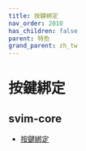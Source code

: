 ```yaml
---
title: 按鍵綁定
nav_order: 2010
has_children: false
parent: 特色
grand_parent: zh_tw
---
```



# 按鍵綁定


## svim-core

* [按鍵綁定](https://samwhelp.github.io/tool-svim-doc/read/zh_tw/feature/keybind.html)

